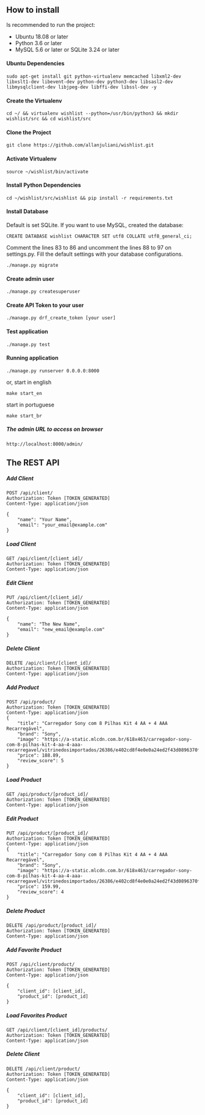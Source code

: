 ## How to install

Is recommended to run the project:

- Ubuntu 18.08 or later
- Python 3.6 or later
- MySQL 5.6 or later or SQLite 3.24 or later

#### Ubuntu Dependencies

`sudo apt-get install git python-virtualenv memcached libxml2-dev libxslt1-dev libevent-dev python-dev python3-dev libsasl2-dev libmysqlclient-dev libjpeg-dev libffi-dev libssl-dev -y`

#### Create the Virtualenv
`cd ~/ && virtualenv wishlist --python=/usr/bin/python3 && mkdir wishlist/src && cd wishlist/src`

#### Clone the Project
`git clone https://github.com/allanjuliani/wishlist.git`

#### Activate Virtualenv
`source ~/wishlist/bin/activate`

#### Install Python Dependencies

`cd ~/wishlist/src/wishlist && pip install -r requirements.txt`

#### Install Database

Default is set SQLite. If you want to use MySQL, created the database:

`CREATE DATABASE wishlist CHARACTER SET utf8 COLLATE utf8_general_ci;`

Comment the lines 83 to 86 and uncomment the lines 88 to 97 on settings.py. Fill the default settings with your database configurations.  

`./manage.py migrate`

#### Create admin user

`./manage.py createsuperuser`

#### Create API Token to your user

`./manage.py drf_create_token [your user]`

#### Test application

`./manage.py test`

#### Running application

`./manage.py runserver 0.0.0.0:8000` 

or, start in english

`make start_en`

start in portuguese

`make start_br`

##### The admin URL to access on browser
`http://localhost:8000/admin/`

## The REST API

##### Add Client
```
POST /api/client/
Authorization: Token [TOKEN_GENERATED]
Content-Type: application/json

{
    "name": "Your Name",
    "email": "your_email@example.com"
}
```

##### Load Client
```
GET /api/client/[client_id]/
Authorization: Token [TOKEN_GENERATED]
Content-Type: application/json
```

##### Edit Client
```
PUT /api/client/[client_id]/
Authorization: Token [TOKEN_GENERATED]
Content-Type: application/json

{
    "name": "The New Name",
    "email": "new_email@example.com"
}

```

##### Delete Client
```
DELETE /api/client/[client_id]/
Authorization: Token [TOKEN_GENERATED]
Content-Type: application/json
```

##### Add Product
```
POST /api/product/
Authorization: Token [TOKEN_GENERATED]
Content-Type: application/json
{
    "title": "Carregador Sony com 8 Pilhas Kit 4 AA + 4 AAA Recarregável",
    "brand": "Sony",
    "image": "https://a-static.mlcdn.com.br/618x463/carregador-sony-com-8-pilhas-kit-4-aa-4-aaa-recarregavel/vitrinedosimportados/26386/e402cd8f4e0e0a24ed2f43d0896370fd.jpg",
    "price": 188.89,
    "review_score": 5
}

```
##### Load Product

```
GET /api/product/[product_id]/
Authorization: Token [TOKEN_GENERATED]
Content-Type: application/json
```

##### Edit Product
```
PUT /api/product/[product_id]/
Authorization: Token [TOKEN_GENERATED]
Content-Type: application/json
{
    "title": "Carregador Sony com 8 Pilhas Kit 4 AA + 4 AAA Recarregável",
    "brand": "Sony",
    "image": "https://a-static.mlcdn.com.br/618x463/carregador-sony-com-8-pilhas-kit-4-aa-4-aaa-recarregavel/vitrinedosimportados/26386/e402cd8f4e0e0a24ed2f43d0896370fd.jpg",
    "price": 159.99,
    "review_score": 4
}
```

##### Delete Product
```
DELETE /api/product/[product_id]/
Authorization: Token [TOKEN_GENERATED]
Content-Type: application/json
```


##### Add Favorite Product
```
POST /api/client/product/
Authorization: Token [TOKEN_GENERATED]
Content-Type: application/json

{
    "client_id": [client_id],
    "product_id": [product_id]
}
```

##### Load Favorites Product
```
GET /api/client/[client_id]/products/
Authorization: Token [TOKEN_GENERATED]
Content-Type: application/json
```

##### Delete Client
```
DELETE /api/client/product/
Authorization: Token [TOKEN_GENERATED]
Content-Type: application/json

{
    "client_id": [client_id],
    "product_id": [product_id]
}
```